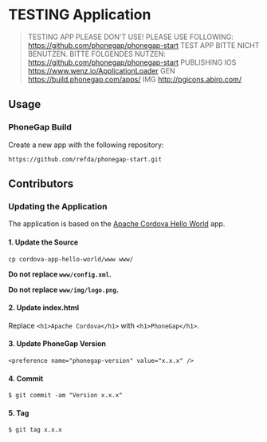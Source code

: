 # TESTING Application

> TESTING APP PLEASE DON'T USE! PLEASE USE FOLLOWING: https://github.com/phonegap/phonegap-start
> TEST APP BITTE NICHT BENUTZEN. BITTE FOLGENDES NUTZEN: https://github.com/phonegap/phonegap-start
> PUBLISHING IOS https://www.wenz.io/ApplicationLoader
> GEN https://build.phonegap.com/apps/
> IMG http://pgicons.abiro.com/

## Usage

### PhoneGap Build

Create a new app with the following repository:

    https://github.com/refda/phonegap-start.git

## Contributors

### Updating the Application

The application is based on the [Apache Cordova Hello World][cordova-app] app.

#### 1. Update the Source

    cp cordova-app-hello-world/www www/

__Do not replace `www/config.xml`.__

__Do not replace `www/img/logo.png`.__

#### 2. Update index.html

Replace `<h1>Apache Cordova</h1>` with `<h1>PhoneGap</h1>`.

#### 3. Update PhoneGap Version

    <preference name="phonegap-version" value="x.x.x" />

#### 4. Commit

    $ git commit -am "Version x.x.x"

#### 5. Tag

    $ git tag x.x.x

[phonegap-cli-url]: http://github.com/phonegap/phonegap-cli
[cordova-app]: http://github.com/apache/cordova-app-hello-world
[bithound-img]: https://www.bithound.io/github/phonegap/phonegap-start/badges/score.svg
[bithound-url]: https://www.bithound.io/github/phonegap/phonegap-start

